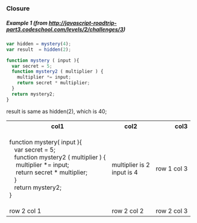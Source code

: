 ### Closure

##### Example 1 (from http://javascript-roadtrip-part3.codeschool.com/levels/2/challenges/3)


```javascript
var hidden = mystery(4);
var result  = hidden(2);

function mystery ( input ){
  var secret = 5;
  function mystery2 ( multiplier ) {
    multiplier *= input;
    return secret * multiplier;
  }
  return mystery2;
}
```
result is same as hidden(2), which is 40;

<table>
  <tbody>
    <tr>
      <th align="center">col1</th>
      <th align="center">col2</th>
      <th align="right">col3</th>
    </tr>
    <tr>
      <td>
        <p>function mystery( input ){<br/>
        &nbsp;&nbsp;&nbsp;var secret = 5;<br/>
        &nbsp;&nbsp;&nbsp;function mystery2 ( multiplier ) {<br/>
        &nbsp;&nbsp;&nbsp;&nbsp;multiplier *= input;<br/>
        &nbsp;&nbsp;&nbsp;&nbsp;return secret * multiplier;<br/>
        &nbsp;&nbsp;&nbsp;}<br/>
        &nbsp;&nbsp;&nbsp;return mystery2;<br/>
        }</p>
      </td>
      <td vertical-align="top">multiplier is 2 <br/>input is 4 </td>
      <td vertical-align="top">row 1 col 3</td>
    </tr>
    <tr>
      <td>row 2 col 1</td>
      <td>row 2 col 2</td>
      <td>row 2 col 3</td>
    </tr>
  </tbody>
</table>